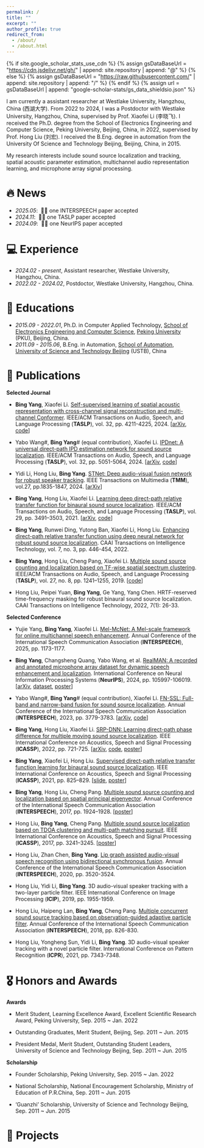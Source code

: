 ```yaml
---
permalink: /
title: ""
excerpt: ""
author_profile: true
redirect_from: 
  - /about/
  - /about.html
---
```


{% if site.google_scholar_stats_use_cdn %}
{% assign gsDataBaseUrl = "https://cdn.jsdelivr.net/gh/" | append: site.repository | append: "@" %}
{% else %}
{% assign gsDataBaseUrl = "https://raw.githubusercontent.com/" | append: site.repository | append: "/" %}
{% endif %}
{% assign url = gsDataBaseUrl | append: "google-scholar-stats/gs_data_shieldsio.json" %}

<span class='anchor' id='about-me'></span>

I am currently a assistant researcher at Westlake University, Hangzhou, China (西湖大学). From 2022 to 2024, I was a Postdoctor with Westlake University, Hangzhou, China, supervised by Prof. Xiaofei Li (李晓飞). 
I received the Ph.D. degree from the School of Electronics Engineering and Computer Science, Peking University, Beijing, China, in 2022, supervised by Prof. Hong Liu (刘宏). I received the B.Eng. degree in automation from the University Of Science and Technology Beijing, Beijing, China, in 2015. 

My research interests include sound source localization and tracking, spatial acoustic parameter estimation, multichannel audio representation learning, and microphone array signal processing.
 
 
# 🔥 News
- *2025.05*: &nbsp;🎉🎉 one INTERSPEECH paper accepted 
- *2024.11*: &nbsp;🎉🎉 one TASLP paper accepted 
- *2024.09*: &nbsp;🎉🎉 one NeurIPS paper accepted

# 💻 Experience
- *2024.02 - present*, Assistant researcher, Westlake University, Hangzhou, China.
- *2022.02 - 2024.02*, Postdoctor, Westlake University, Hangzhou, China.

# 📖 Educations
- *2015.09 - 2022.01*, Ph.D. in Computer Applied Technology, [School of Electronics Engineering and Computer Science](http://eecs.pku.edu.cn/), [Peking University](https://www.pku.edu.cn/) (PKU), Beijing, China.
- *2011.09 - 2015.06*, B.Eng. in Automation, [School of Automation](http://saee.ustb.edu.cn/), [University of Science and Technology Beijing](https://www.ustb.edu.cn/) (USTB), China

# 📝 Publications 
**Selected Journal**
- **Bing Yang**, Xiaofei Li. [Self-supervised learning of spatial acoustic representation with cross-channel signal reconstruction and multi-channel Conformer](https://ieeexplore.ieee.org/document/10675425). IEEE/ACM Transactions on Audio, Speech, and Language Processing (**TASLP**), vol. 32, pp. 4211-4225, 2024. [[arXiv](https://arxiv.org/abs/2312.00476), [code](https://github.com/Audio-WestlakeU/SAR-SSL)]

- Yabo Wang#, **Bing Yang**# (equal contribution), Xiaofei Li. [IPDnet: A universal direct-path IPD estimation network for sound source localization](https://ieeexplore.ieee.org/document/10771699). IEEE/ACM Transactions on Audio, Speech, and Language Processing (**TASLP**), vol. 32, pp. 5051-5064, 2024. [[arXiv](https://arxiv.org/abs/2405.07021), [code](https://github.com/Audio-WestlakeU/FN-SSL)]

- Yidi Li, Hong Liu, **Bing Yang**. [STNet: Deep audio-visual fusion network for robust speaker tracking](https://ieeexplore.ieee.org/abstract/document/10814658). IEEE Transactions on Multimedia (**TMM**), vol.27, pp.1835-1847, 2024. [[arXiv](https://arxiv.org/abs/2410.05964)]

- **Bing Yang**, Hong Liu, Xiaofei Li. [Learning deep direct-path relative transfer function for binaural sound source localization](https://ieeexplore.ieee.org/document/9582746). IEEE/ACM Transactions on Audio, Speech, and Language Processing (**TASLP**), vol. 29, pp. 3491–3503, 2021. [[arXiv](https://arxiv.org/abs/2202.07841), [code](https://github.com/BingYang-20/DP-RTF-Learning)]

- **Bing Yang**, Runwei Ding, Yutong Ban, Xiaofei Li, Hong Liu. [Enhancing direct-path relative transfer function using  deep neural network for robust sound source localization](https://ietresearch.onlinelibrary.wiley.com/doi/full/10.1049/cit2.12024). CAAI Transactions on Intelligence Technology, vol. 7, no. 3, pp. 446-454, 2022.

- **Bing Yang**, Hong Liu, Cheng Pang, Xiaofei Li. [Multiple sound source counting and localization based on TF-wise spatial spectrum clustering](https://ieeexplore.ieee.org/document/8712393). IEEE/ACM Transactions on Audio, Speech, and Language Processing (**TASLP**), vol. 27, no. 8, pp. 1241–1255, 2019. [[code](https://github.com/BingYang-20/TF-Wise-Spatial-Spectrum-Clustering)]

- Hong Liu, Peipei Yuan, **Bing Yang**, Ge Yang, Yang Chen. HRTF-reserved time-frequency masking for robust binaural sound source localization. CAAI Transactions on Intelligence Technology, 2022, 7(1): 26-33.

**Selected Conference**


- Yujie Yang, **Bing Yang**, Xiaofei Li. [Mel-McNet: A Mel-scale framework for online multichannel speech enhancement](https://www.isca-archive.org/interspeech_2025/yang25k_interspeech.html). Annual Conference of the International Speech Communication Association (**INTERSPEECH**), 2025, pp. 1173-1177.

- **Bing Yang**, Changsheng Quang, Yabo Wang, et al. [RealMAN: A recorded and annotated microphone array dataset for dynamic speech enhancement and localization](). International Conference on Neural Information Processing Systems (**NeurIPS**), 2024, pp. 105997-106019. [[arXiv](https://arxiv.org/abs/2406.19959), [dataset](https://github.com/Audio-WestlakeU/RealMAN), [poster](https://neurips.cc/media/PosterPDFs/NeurIPS%202024/97504.png)]

- Yabo Wang#, **Bing Yang**# (equal contribution), Xiaofei Li. [FN-SSL: Full-band and narrow-band fusion for sound source localization](https://www.isca-archive.org/interspeech_2023/wang23j_interspeech.html). Annual Conference of the International Speech Communication Association (**INTERSPEECH**), 2023, pp. 3779-3783. [[arXiv](https://arxiv.org/pdf/2305.19610), [code](https://github.com/Audio-WestlakeU/FN-SSL)]

- **Bing Yang**, Hong Liu, Xiaofei Li. [SRP-DNN: Learning direct-path phase difference for multiple moving sound source localization](https://ieeexplore.ieee.org/document/9746624). IEEE International Conference on Acoustics, Speech and Signal Processing (**ICASSP**), 2022, pp. 721-725. [[arXiv](https://arxiv.org/abs/2202.07859), [code](https://github.com/BingYang-20/SRP-DNN), [poster](https://drive.google.com/file/d/1X7061z7ALr1wCp_6AkBQqBZ-d67CpMp2/view?usp=sharing)]

- **Bing Yang**, Xiaofei Li, Hong Liu. [Supervised direct-path relative transfer function learning for binaural sound source localization](https://ieeexplore.ieee.org/document/9413923). IEEE International Conference on Acoustics, Speech and Signal Processing (**ICASSP**), 2021, pp. 825–829. [[slide](https://drive.google.com/file/d/1gQl0zgZlhDWEntU9GlTFq1Ujdu-5eYlJ/view?usp=sharing), [poster](https://drive.google.com/file/d/1hsmJtT8ZFjXEcufP0W7Uck9YEAIe7_Er/view?usp=sharing)]

- **Bing Yang**, Hong Liu, Cheng Pang. [Multiple sound source counting and localization based on spatial principal eigenvector](https://www.isca-archive.org/interspeech_2017/yang17b_interspeech.html). Annual Conference of the International Speech Communication Association (**INTERSPEECH**), 2017, pp. 1924–1928. [[poster](https://drive.google.com/file/d/18Nhr4qV3W3K7Y4rnAwO6DwHnaO9QZpQ2/view?usp=sharing)]

- Hong Liu, **Bing Yang**, Cheng Pang. [Multiple sound source localization based on TDOA clustering and multi-path matching pursuit](https://ieeexplore.ieee.org/document/7952755/). IEEE International Conference on Acoustics, Speech and Signal Processing (**ICASSP**), 2017, pp. 3241–3245. [[poster](https://drive.google.com/file/d/1-lVYM4nyD9-mq1-FfAUTaEQpZnyKBihl/view?usp=sharing)]

- Hong Liu, Zhan Chen, **Bing Yang**. [Lip graph assisted audio-visual speech recognition using bidirectional synchronous fusion](https://www.isca-archive.org/interspeech_2020/liu20r_interspeech.htmls). Annual Conference of the International Speech Communication Association (**INTERSPEECH**), 2020, pp. 3520-3524. 

- Hong Liu, Yidi Li, **Bing Yang**. 3D audio-visual speaker tracking with a two-layer particle filter. IEEE International Conference on Image Processing (**ICIP**), 2019, pp. 1955-1959. 

- Hong Liu, Haipeng Lan, **Bing Yang**, Cheng Pang. [Multiple concurrent sound source tracking based on observation-guided adaptive particle filter](https://www.isca-archive.org/interspeech_2018/liu18c_interspeech.html). Annual Conference of the International Speech Communication Association (**INTERSPEECH**), 2018, pp. 826-830. 

- Hong Liu, Yongheng Sun, Yidi Li, **Bing Yang**. 3D audio-visual speaker tracking with a novel particle filter. International Conference on Pattern Recognition (**ICPR**), 2021, pp. 7343-7348. 

# 🎖 Honors and Awards
**Awards** 

- Merit Student, Learning Excellence Award, Excellent Scientific Research Award, 	Peking University, Sep. 2015 ~ Jan. 2022 

- Outstanding Graduates, Merit Student, 	Beijing, Sep. 2011 ~ Jun. 2015  

- President Medal, Merit Student, Outstanding Student Leaders, 	University of Science and Technology Beijing, Sep. 2011 ~ Jun. 2015  

**Scholarship**

- Founder Scholarship, 	Peking University, Sep. 2015 ~ Jan. 2022

- National Scholarship, National Encouragement Scholarship,	Ministry of Education of P.R.China, Sep. 2011 ~ Jun. 2015   

- ‘Guanzhi’ Scholarship, 	University of Science and Technology Beijing, Sep. 2011 ~ Jun. 2015   

# 💬 Projects
 

